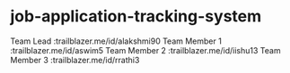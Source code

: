# job-application-tracking-system
Team Lead     :trailblazer.me/id/alakshmi90
Team Member 1 :trailblazer.me/id/aswim5
Team Member 2 :trailblazer.me/id/iishu13
Team Member 3 :trailblazer.me/id/rrathi3       
